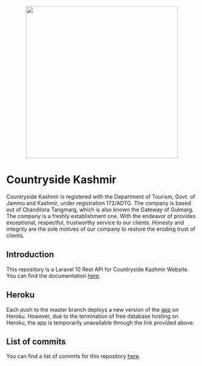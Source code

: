 <p align="center"><a href="https://laravel.com" target="_blank"><img src="http://countrysidekashmir.com/img/inline-logo.png" width="400"></a></p>

# Countryside Kashmir

Countryside Kashmir is registered with the Department of Tourism, Govt. of Jammu and Kashmir, under registration 172/ADTG. The company is based out of Chandilora Tangmarg, which is also known the Gateway of Gulmarg. The company is a freshly establishment one. With the endeavor of provides exceptional, respectful, trustworthy service to our clients. Honesty and integrity are the sole motives of our company to restore the eroding trust of clients.

## Introduction

This repository is a Laravel 10 Rest API for Countryside Kashmir Website. You can find the documentation <a href="https://documenter.getpostman.com/view/16469909/VUjTm4FU" target="_blank">here</a>.

## Heroku

Each push to the master branch deploys a new version of the <a href="https://countryside-kashmir.herokuapp.com/" target="_blank">app</a> on Heroku. However, due to the termination of free database hosting on Heroku, the app is temporarily unavailable through the link provided above.

## List of commits

You can find a list of commits for this repository <a href="https://github.com/fs98/countryside-kashmir-api/commits/master" target="_blank">here</a>.
